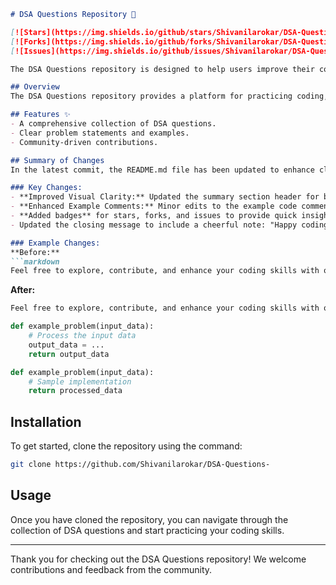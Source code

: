 ```markdown
# DSA Questions Repository 🚀

[![Stars](https://img.shields.io/github/stars/Shivanilarokar/DSA-Questions-)](https://github.com/Shivanilarokar/DSA-Questions-/stargazers) 
[![Forks](https://img.shields.io/github/forks/Shivanilarokar/DSA-Questions-)](https://github.com/Shivanilarokar/DSA-Questions-/network/members) 
[![Issues](https://img.shields.io/github/issues/Shivanilarokar/DSA-Questions-)](https://github.com/Shivanilarokar/DSA-Questions-/issues)

The DSA Questions repository is designed to help users improve their coding skills through a collection of Data Structures and Algorithms (DSA) questions. Whether you're preparing for interviews or just want to enhance your knowledge, this repository is the perfect place to start!

## Overview
The DSA Questions repository provides a platform for practicing coding, enhancing problem-solving skills, and preparing for technical interviews.

## Features ✨
- A comprehensive collection of DSA questions.
- Clear problem statements and examples.
- Community-driven contributions.

## Summary of Changes
In the latest commit, the README.md file has been updated to enhance clarity and engagement for users. The following changes were made:

### Key Changes:
- **Improved Visual Clarity:** Updated the summary section header for better readability.
- **Enhanced Example Comments:** Minor edits to the example code comments to boost understanding.
- **Added badges** for stars, forks, and issues to provide quick insights.
- Updated the closing message to include a cheerful note: "Happy coding! 🎉".

### Example Changes:
**Before:**
```markdown
Feel free to explore, contribute, and enhance your coding skills with our collection of DSA questions!
```

**After:**
```markdown
Feel free to explore, contribute, and enhance your coding skills with our collection of DSA questions! Happy coding! 🎉
```

```python
def example_problem(input_data):
    # Process the input data
    output_data = ...
    return output_data
```

```python
def example_problem(input_data):
    # Sample implementation
    return processed_data
```

## Installation
To get started, clone the repository using the command:
```bash
git clone https://github.com/Shivanilarokar/DSA-Questions-
```

## Usage
Once you have cloned the repository, you can navigate through the collection of DSA questions and start practicing your coding skills.

---

Thank you for checking out the DSA Questions repository! We welcome contributions and feedback from the community.
```